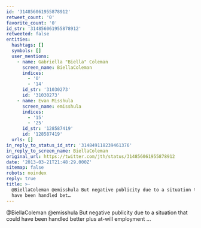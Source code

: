 ```yaml
---
id: '314856061955878912'
retweet_count: '0'
favorite_count: '0'
id_str: '314856061955878912'
retweeted: false
entities:
  hashtags: []
  symbols: []
  user_mentions:
    - name: Gabriella "Biella" Coleman
      screen_name: BiellaColeman
      indices:
        - '0'
        - '14'
      id_str: '31030273'
      id: '31030273'
    - name: Evan Misshula
      screen_name: emisshula
      indices:
        - '15'
        - '25'
      id_str: '128587419'
      id: '128587419'
  urls: []
in_reply_to_status_id_str: '314849118239461376'
in_reply_to_screen_name: BiellaColeman
original_url: https://twitter.com/jth/status/314856061955878912
date: '2013-03-21T21:48:29.000Z'
sitemap: false
robots: noindex
reply: true
title: >-
  @BiellaColeman @emisshula But negative publicity due to a situation that could
  have been handled bet…
---
```


@BiellaColeman @emisshula But negative publicity due to a situation that could have been handled better plus at-will employment ...